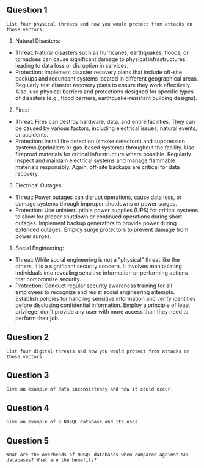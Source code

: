 ## Question 1

```
List four physical threats and how you would protect from attacks on those vectors.
```

1. Natural Disasters:
- Threat: Natural disasters such as hurricanes, earthquakes, floods, or tornadoes can cause significant damage to physical infrastructures, leading to data loss or disruption in services.
- Protection: Implement disaster recovery plans that include off-site backups and redundant systems located in different geographical areas. Regularly test disaster recovery plans to ensure they work effectively. Also, use physical barriers and protections designed for specific types of disasters (e.g., flood barriers, earthquake-resistant building designs).

2. Fires:
- Threat: Fires can destroy hardware, data, and entire facilities. They can be caused by various factors, including electrical issues, natural events, or accidents.
- Protection: Install fire detection (smoke detectors) and suppression systems (sprinklers or gas-based systems) throughout the facility. Use fireproof materials for critical infrastructure where possible. Regularly inspect and maintain electrical systems and manage flammable materials responsibly. Again, off-site backups are critical for data recovery.

3. Electrical Outages:
- Threat: Power outages can disrupt operations, cause data loss, or damage systems through improper shutdowns or power surges.
- Protection: Use uninterruptible power supplies (UPS) for critical systems to allow for proper shutdown or continued operations during short outages. Implement backup generators to provide power during extended outages. Employ surge protectors to prevent damage from power surges.

1. Social Engineering:
- Threat: While social engineering is not a "physical" threat like the others, it is a significant security concern. It involves manipulating individuals into revealing sensitive information or performing actions that compromise security.
- Protection: Conduct regular security awareness training for all employees to recognize and resist social engineering attempts. Establish policies for handling sensitive information and verify identities before disclosing confidential information. Employ a principle of least privilege: don't provide any user with more access than they need to perform their job.

## Question 2

```
List four digital threats and how you would protect from attacks on those vectors.
```

## Question 3 

```
Give an example of data inconsistency and how it could occur.
```

## Question 4  

```
Give an example of a NOSQL database and its uses.
```

## Question 5

```
What are the overheads of NOSQL databases when compared against SQL databases? What are the benefits?
```